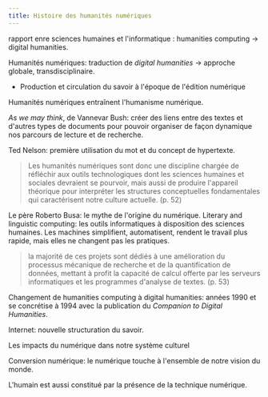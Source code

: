 ```yaml
---
title: Histoire des humanités numériques 
---
```


rapport enre sciences humaines et l'informatique : humanities computing -> digital humanities. 

Humanités numériques: traduction de *digital humanities* -> approche globale, transdisciplinaire. 
- Production et circulation du savoir à l'époque de l'édition numérique

Humanités numériques entraînent l'humanisme numérique. 

*As we may think*, de Vannevar Bush: créer des liens entre des textes et d'autres types de documents pour pouvoir organiser de façon dynamique nos parcours de lecture et de recherche. 

Ted Nelson: première utilisation du mot et du concept de hypertexte. 

> Les humanités numériques sont donc une discipline chargée de réfléchir aux outils technologiques dont les sciences humaines et sociales devraient se pourvoir, mais aussi de produire l'appareil théorique pour interpréter les structures conceptuelles fondamentales qui caractérisent notre culture actuelle. (p. 52)

Le père Roberto Busa: le mythe de l'origine du numérique. Literary and linguistic computing: les outils informatiques à disposition des sciences humaines. Les machines simplifient, automatisent, rendent le travail plus rapide, mais elles ne changent pas les pratiques. 
> la majorité de ces projets sont dédiés à une amélioration du processus mécanique de recherche et de la quantification de données, mettant à profit la capacité de calcul offerte par les serveurs informatiques et les programmes d'analyse de textes. (p. 53)

Changement de humanities computing à digital humanities: années 1990 et se concrétise à 1994 avec la publication du *Companion to Digital Humanities*. 

Internet: nouvelle structuration du savoir. 

Les impacts du numérique dans notre système culturel

Conversion numérique: le numérique touche à l'ensemble de notre vision du monde. 

L'humain est aussi constitué par la présence de la technique numérique. 